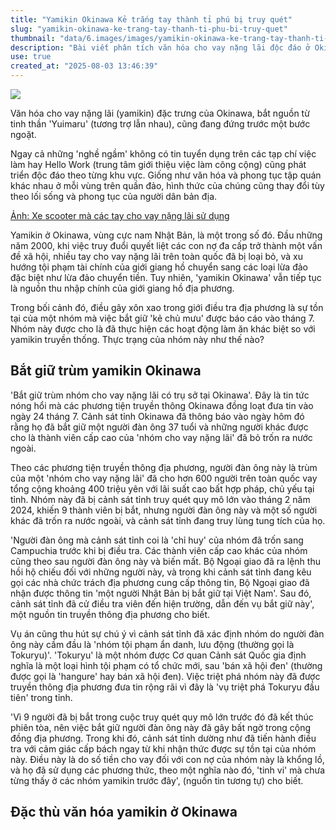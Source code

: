 ```yaml
---
title: "Yamikin Okinawa Kẻ trắng tay thành tỉ phú bị truy quét"
slug: "yamikin-okinawa-ke-trang-tay-thanh-ti-phu-bi-truy-quet"
thumbnail: "data/6.images/images/yamikin-okinawa-ke-trang-tay-thanh-ti-phu-bi-truy-quet.webp"
description: "Bài viết phân tích văn hóa cho vay nặng lãi độc đáo ở Okinawa, cách nó tồn tại và cuộc truy quét gần đây đối với một nhóm tội phạm lớn, bắt giữ kẻ cầm đầu."
use: true
created_at: "2025-08-03 13:46:39"
---
```


![](/images/20250802-01278830-playboyz-000-1-view.webp)

Văn hóa cho vay nặng lãi (yamikin) đặc trưng của Okinawa, bắt nguồn từ tinh thần 'Yuimaru' (tương trợ lẫn nhau), cũng đang đứng trước một bước ngoặt.

Ngay cả những 'nghề ngầm' không có tin tuyển dụng trên các tạp chí việc làm hay Hello Work (trung tâm giới thiệu việc làm công cộng) cũng phát triển độc đáo theo từng khu vực. Giống như văn hóa và phong tục tập quán khác nhau ở mỗi vùng trên quần đảo, hình thức của chúng cũng thay đổi tùy theo lối sống và phong tục của người dân bản địa.

[Ảnh: Xe scooter mà các tay cho vay nặng lãi sử dụng](https://wpb.shueisha.co.jp/news/photo/society/2025/08/02/127883/#gallery-item-2)

Yamikin ở Okinawa, vùng cực nam Nhật Bản, là một trong số đó. Đầu những năm 2000, khi việc truy đuổi quyết liệt các con nợ đa cấp trở thành một vấn đề xã hội, nhiều tay cho vay nặng lãi trên toàn quốc đã bị loại bỏ, và xu hướng tội phạm tài chính của giới giang hồ chuyển sang các loại lừa đảo đặc biệt như lừa đảo chuyển tiền. Tuy nhiên, 'yamikin Okinawa' vẫn tiếp tục là nguồn thu nhập chính của giới giang hồ địa phương.

Trong bối cảnh đó, điều gây xôn xao trong giới điều tra địa phương là sự tồn tại của một nhóm mà việc bắt giữ 'kẻ chủ mưu' được báo cáo vào tháng 7. Nhóm này được cho là đã thực hiện các hoạt động làm ăn khác biệt so với yamikin truyền thống. Thực trạng của nhóm này như thế nào?

## Bắt giữ trùm yamikin Okinawa

'Bắt giữ trùm nhóm cho vay nặng lãi có trụ sở tại Okinawa'. Đây là tin tức nóng hổi mà các phương tiện truyền thông Okinawa đồng loạt đưa tin vào ngày 24 tháng 7. Cảnh sát tỉnh Okinawa đã thông báo vào ngày hôm đó rằng họ đã bắt giữ một người đàn ông 37 tuổi và những người khác được cho là thành viên cấp cao của 'nhóm cho vay nặng lãi' đã bỏ trốn ra nước ngoài.

Theo các phương tiện truyền thông địa phương, người đàn ông này là trùm của một 'nhóm cho vay nặng lãi' đã cho hơn 600 người trên toàn quốc vay tổng cộng khoảng 400 triệu yên với lãi suất cao bất hợp pháp, chủ yếu tại tỉnh. Nhóm này đã bị cảnh sát tỉnh truy quét quy mô lớn vào tháng 2 năm 2024, khiến 9 thành viên bị bắt, nhưng người đàn ông này và một số người khác đã trốn ra nước ngoài, và cảnh sát tỉnh đang truy lùng tung tích của họ.

'Người đàn ông mà cảnh sát tỉnh coi là 'chỉ huy' của nhóm đã trốn sang Campuchia trước khi bị điều tra. Các thành viên cấp cao khác của nhóm cũng theo sau người đàn ông này và biến mất. Bộ Ngoại giao đã ra lệnh thu hồi hộ chiếu đối với những người này, và trong khi cảnh sát tỉnh đang kêu gọi các nhà chức trách địa phương cung cấp thông tin, Bộ Ngoại giao đã nhận được thông tin 'một người Nhật Bản bị bắt giữ tại Việt Nam'. Sau đó, cảnh sát tỉnh đã cử điều tra viên đến hiện trường, dẫn đến vụ bắt giữ này', một nguồn tin truyền thông địa phương cho biết.

Vụ án cũng thu hút sự chú ý vì cảnh sát tỉnh đã xác định nhóm do người đàn ông này cầm đầu là 'nhóm tội phạm ẩn danh, lưu động (thường gọi là Tokuryu)'. 'Tokuryu' là một nhóm được Cơ quan Cảnh sát Quốc gia định nghĩa là một loại hình tội phạm có tổ chức mới, sau 'bán xã hội đen' (thường được gọi là 'hangure' hay bán xã hội đen). Việc triệt phá nhóm này đã được truyền thông địa phương đưa tin rộng rãi vì đây là 'vụ triệt phá Tokuryu đầu tiên' trong tỉnh.

'Vì 9 người đã bị bắt trong cuộc truy quét quy mô lớn trước đó đã kết thúc phiên tòa, nên việc bắt giữ người đàn ông này đã gây bất ngờ trong cộng đồng địa phương. Trong khi đó, cảnh sát tỉnh dường như đã tiến hành điều tra với cảm giác cấp bách ngay từ khi nhận thức được sự tồn tại của nhóm này. Điều này là do số tiền cho vay đối với con nợ của nhóm này là khổng lồ, và họ đã sử dụng các phương thức, theo một nghĩa nào đó, 'tinh vi' mà chưa từng thấy ở các nhóm yamikin trước đây', (nguồn tin tương tự) cho biết.

## Đặc thù văn hóa yamikin ở Okinawa
